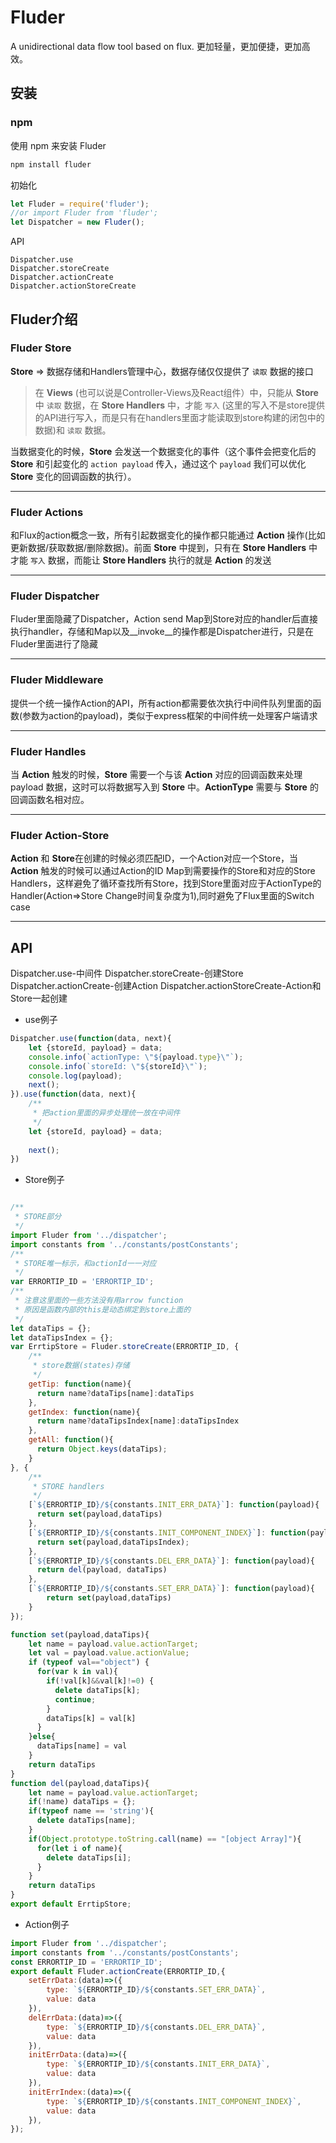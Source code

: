 # Fluder
A unidirectional data flow tool based on flux.
更加轻量，更加便捷，更加高效。

## 安装

### npm

使用 npm 来安装 Fluder

```javascript
npm install fluder
```

初始化

```javascript
let Fluder = require('fluder');
//or import Fluder from 'fluder';
let Dispatcher = new Fluder();
```

API

```
Dispatcher.use
Dispatcher.storeCreate
Dispatcher.actionCreate
Dispatcher.actionStoreCreate
```

## Fluder介绍

### Fluder Store

**Store** => 数据存储和Handlers管理中心，数据存储仅仅提供了 `读取` 数据的接口

>在 **Views** (也可以说是Controller-Views及React组件）中，只能从 **Store** 中 `读取` 数据，在 **Store Handlers** 中，才能 `写入` (这里的写入不是store提供的API进行写入，而是只有在handlers里面才能读取到store构建的闭包中的数据)和 `读取` 数据。

当数据变化的时候，**Store** 会发送一个数据变化的事件（这个事件会把变化后的 **Store** 和引起变化的 `action payload` 传入，通过这个 `payload` 我们可以优化 **Store** 变化的回调函数的执行）。

---

### Fluder Actions

和Flux的action概念一致，所有引起数据变化的操作都只能通过 **Action** 操作(比如更新数据/获取数据/删除数据)。前面 **Store** 中提到，只有在 **Store Handlers** 中才能 `写入` 数据，而能让 **Store Handlers** 执行的就是 **Action** 的发送

---

### Fluder Dispatcher

Fluder里面隐藏了Dispatcher，Action send Map到Store对应的handler后直接执行handler，存储和Map以及__invoke__的操作都是Dispatcher进行，只是在Fluder里面进行了隐藏

---

### Fluder Middleware

提供一个统一操作Action的API，所有action都需要依次执行中间件队列里面的函数(参数为action的payload)，类似于express框架的中间件统一处理客户端请求

---

### Fluder Handles

当 **Action** 触发的时候，**Store** 需要一个与该 **Action** 对应的回调函数来处理 payload 数据，这时可以将数据写入到 **Store** 中。**ActionType** 需要与 **Store** 的回调函数名相对应。

---

### Fluder Action-Store

**Action** 和 **Store**在创建的时候必须匹配ID，一个Action对应一个Store，当 **Action** 触发的时候可以通过Action的ID Map到需要操作的Store和对应的Store Handlers，这样避免了循环查找所有Store，找到Store里面对应于ActionType的Handler(Action=>Store Change时间复杂度为1),同时避免了Flux里面的Switch case

---


## API
Dispatcher.use-中间件
Dispatcher.storeCreate-创建Store
Dispatcher.actionCreate-创建Action
Dispatcher.actionStoreCreate-Action和Store一起创建

* use例子

```javascript
Dispatcher.use(function(data, next){
	let {storeId, payload} = data;
	console.info(`actionType: \"${payload.type}\"`);
	console.info(`storeId: \"${storeId}\"`);
    console.log(payload);
    next();
}).use(function(data, next){
	/**
	 * 把action里面的异步处理统一放在中间件
	 */
	let {storeId, payload} = data;
	
	next();
})
```

* Store例子

```javascript

/**
 * STORE部分
 */
import Fluder from '../dispatcher';
import constants from '../constants/postConstants';
/**
 * STORE唯一标示，和actionId一一对应
 */
var ERRORTIP_ID = 'ERRORTIP_ID';
/**
 * 注意这里面的一些方法没有用arrow function
 * 原因是函数内部的this是动态绑定到store上面的
 */
let dataTips = {};
let dataTipsIndex = {};
var ErrtipStore = Fluder.storeCreate(ERRORTIP_ID, {
    /**
     * store数据(states)存储
     */
    getTip: function(name){
      return name?dataTips[name]:dataTips
    },
    getIndex: function(name){
      return name?dataTipsIndex[name]:dataTipsIndex
    },
    getAll: function(){
      return Object.keys(dataTips);
    }
}, {
    /**
     * STORE handlers
     */
    [`${ERRORTIP_ID}/${constants.INIT_ERR_DATA}`]: function(payload){
      return set(payload,dataTips)
    },
    [`${ERRORTIP_ID}/${constants.INIT_COMPONENT_INDEX}`]: function(payload){
      return set(payload,dataTipsIndex);
    },
    [`${ERRORTIP_ID}/${constants.DEL_ERR_DATA}`]: function(payload){
      return del(payload, dataTips)
    },
    [`${ERRORTIP_ID}/${constants.SET_ERR_DATA}`]: function(payload){
        return set(payload,dataTips)
    }
});

function set(payload,dataTips){
    let name = payload.value.actionTarget;
    let val = payload.value.actionValue;
    if (typeof val=="object") {
      for(var k in val){
        if(!val[k]&&val[k]!=0) {
          delete dataTips[k];
          continue;
        }
        dataTips[k] = val[k]
      }
    }else{
      dataTips[name] = val
    }
    return dataTips
}
function del(payload,dataTips){
    let name = payload.value.actionTarget;
    if(!name) dataTips = {};
    if(typeof name == 'string'){
      delete dataTips[name];
    }
    if(Object.prototype.toString.call(name) == "[object Array]"){
      for(let i of name){
        delete dataTips[i];
      }
    }
    return dataTips
}
export default ErrtipStore;

```

* Action例子

```javascript
import Fluder from '../dispatcher';
import constants from '../constants/postConstants';
const ERRORTIP_ID = 'ERRORTIP_ID';
export default Fluder.actionCreate(ERRORTIP_ID,{
	setErrData:(data)=>({
		type: `${ERRORTIP_ID}/${constants.SET_ERR_DATA}`,
		value: data
	}),
    delErrData:(data)=>({
		type: `${ERRORTIP_ID}/${constants.DEL_ERR_DATA}`,
		value: data
	}),
	initErrData:(data)=>({
		type: `${ERRORTIP_ID}/${constants.INIT_ERR_DATA}`,
		value: data
	}),
    initErrIndex:(data)=>({
		type: `${ERRORTIP_ID}/${constants.INIT_COMPONENT_INDEX}`,
		value: data
	}),
});
```

